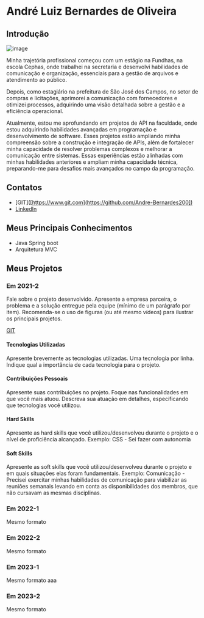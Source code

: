 # André Luiz Bernardes de Oliveira

## Introdução
![image](https://github.com/user-attachments/assets/21b0017d-1502-407a-9a70-2b47850f7cb7)

Minha trajetória profissional começou com um estágio na Fundhas, na escola Cephas, onde trabalhei na secretaria e desenvolvi habilidades de comunicação e organização, essenciais para a gestão de arquivos e atendimento ao público.

Depois, como estagiário na prefeitura de São José dos Campos, no setor de compras e licitações, aprimorei a comunicação com fornecedores e otimizei processos, adquirindo uma visão detalhada sobre a gestão e a eficiência operacional.

Atualmente, estou me aprofundando em projetos de API na faculdade, onde estou adquirindo habilidades avançadas em programação e desenvolvimento de software. Esses projetos estão ampliando minha compreensão sobre a construção e integração de APIs, além de fortalecer minha capacidade de resolver problemas complexos e melhorar a comunicação entre sistemas. Essas experiências estão alinhadas com minhas habilidades anteriores e ampliam minha capacidade técnica, preparando-me para desafios mais avançados no campo da programação.

## Contatos
* [GIT]([https://www.git.com](https://github.com/Andre-Bernardes200])
* [LinkedIn](https://www.linkedin.com/in/andre-oliveira2004/)

## Meus Principais Conhecimentos
* Java Spring boot
* Arquitetura MVC


## Meus Projetos

### Em 2021-2
Fale sobre o projeto desenvolvido. Apresente a empresa parceira, o problema e a solução entregue pela equipe (mínimo de um parágrafo por item). Recomenda-se o uso de figuras (ou até mesmo vídeos) para ilustrar os principais projetos.

[GIT](https://www.git.com)

#### Tecnologias Utilizadas
Apresente brevemente as tecnologias utilizadas. Uma tecnologia por linha. Indique qual a importância de cada tecnologia para o projeto.

#### Contribuições Pessoais
Apresente suas contribuições no projeto. Foque nas funcionalidades em que você mais atuou. Descreva sua atuação em detalhes, especificando que tecnologias você utilizou.

#### Hard Skills
Apresente as hard skills que você utilizou/desenvolveu durante o projeto e o nível de proficiência alcançado. Exemplo: CSS - Sei fazer com autonomia

#### Soft Skills
Apresente as soft skills que você utilizou/desenvolveu durante o projeto e em quais situações elas foram fundamentais. Exemplo: Comunicação - Precisei exercitar minhas habilidades de comunicação para viabilizar as reuniões semanais levando em conta as disponibilidades dos membros, que não cursavam as mesmas disciplinas.

### Em 2022-1
Mesmo formato

### Em 2022-2
Mesmo formato

### Em 2023-1
Mesmo formato
aaa
### Em 2023-2
Mesmo formato






